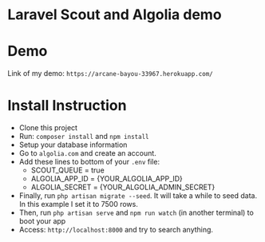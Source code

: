 # Laravel Scout and Algolia demo

# Demo
Link of my demo: `https://arcane-bayou-33967.herokuapp.com/`

# Install Instruction

- Clone this project
- Run: `composer install` and `npm install` 
- Setup your database information
- Go to `algolia.com` and create an account. 
- Add these lines to bottom of your `.env` file:
	- SCOUT_QUEUE = true
	- ALGOLIA_APP_ID = {YOUR_ALGOLIA_APP_ID}
	- ALGOLIA_SECRET = {YOUR_ALGOLIA_ADMIN_SECRET}
- Finally, run `php artisan migrate --seed`. It will take a while to seed data. In this example I set it to 7500 rows. 
- Then, run `php artisan serve` and `npm run watch` (in another terminal) to boot your app 
- Access: `http://localhost:8000` and try to search anything.
